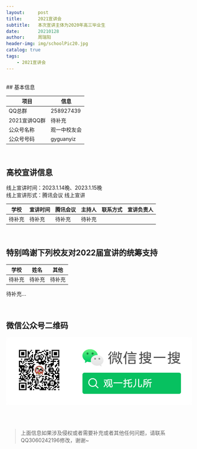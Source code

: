 ```yaml
---
layout:     post
title:      2021宣讲会
subtitle:   本次宣讲主体为2020年高三毕业生
date:       20210128
author:     周瑞阳
header-img: img/schoolPic20.jpg
catalog: true
tags:
    - 2021宣讲会
---
```


<br/> 
## 基本信息

|项目 |信息|
|---|--------|
|QQ总群 |258927439 |
|2021宣讲QQ群 |待补充 |
|公众号名称 |观一中校友会 |
|公众号号码 |gyguanyiz |

<!--
<br/> 
## 招生宣传片（暂无）
-->

<br/> 

## 高校宣讲信息
线上宣讲时间：2023.1.14晚、2023.1.15晚<br/> 
线上宣讲形式：腾讯会议 线上宣讲<br/> 


|学校 |宣讲时间|腾讯会议|主持人|联系方式|宣讲负责人|
|---|--------|------------|--------|--------|--------|
|待补充		|待补充		|待补充 |待补充| ||


<br/> 

## 特别鸣谢下列校友对2022届宣讲的统筹支持

|学校 |姓名|其他|
|---|--------|------------|
|待补充	|待补充 |   待补充   |


待补充...

<br/> 

## 微信公众号二维码

![公众号图片](/img/Gzh_account.png)

<br/> <br/> 
>上面信息如果涉及侵权或者需要补充或者其他任何问题，请联系QQ3060242196修改，谢谢~
